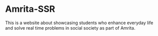 # Amrita-SSR
This is a website about showcasing students who enhance everyday life and solve real time problems in social society as part of Amrita.
